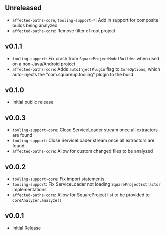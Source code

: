 ## Unreleased
- `affected-paths-core`, `tooling-support-*`: Add in support for composite builds being analyzed
- `affected-paths-core`: Remove filter of root project

## v0.1.1
- `tooling-support`: Fix crash from `SquareProjectModelBuilder` when used on a non-Java/Android project
- `affected-paths-core`: Adds `autoInjectPlugin` flag to `CoreOptions`, which auto-injects the "com.squareup.tooling" plugin to the build

## v0.1.0
- Initial public release

## v0.0.3
- `tooling-support-core`: Close ServiceLoader stream once all extractors are found
- `tooling-support`: Close ServiceLoader stream once all extractors are found
- `affected-paths-core`: Allow for custom changed files to be analyzed

## v0.0.2
- `tooling-support-core`: Fix import statements
- `tooling-support`: Fix ServiceLoader not loading `SquareProjectExtractor` implementations
- `affected-paths-core`: Allow for SquareProject list to be provided to `CoreAnalyzer.analyze()`

## v0.0.1
- Initial Release
